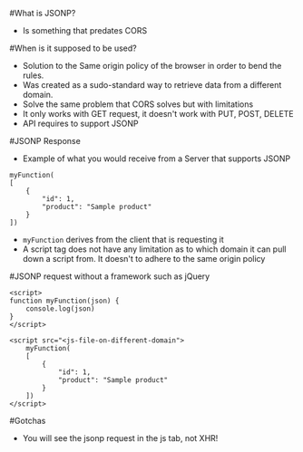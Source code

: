 #What is JSONP?
* Is something that predates CORS

#When is it supposed to be used?
* Solution to the Same origin policy of the browser in order to bend the rules.
* Was created as a sudo-standard way to retrieve data from a different domain. 
* Solve the same problem that CORS solves but with limitations
* It only works with GET request, it doesn't work with PUT, POST, DELETE
* API requires to support JSONP

#JSONP Response
* Example of what you would receive from a Server that supports JSONP
```
myFunction(
[
    {
        "id": 1,
        "product": "Sample product"
    }
])
```
* `myFunction` derives from the client that is requesting it
* A script tag does not have any limitation as to which domain it can pull down a script from. It doesn't to adhere 
to the same origin policy
 
#JSONP request without a framework such as jQuery
```
<script>
function myFunction(json) {
    console.log(json)
}
</script>

<script src="<js-file-on-different-domain">
    myFunction(
    [
        {
            "id": 1,
            "product": "Sample product"
        }
    ])
</script>
```

#Gotchas
* You will see the jsonp request in the js tab, not XHR!